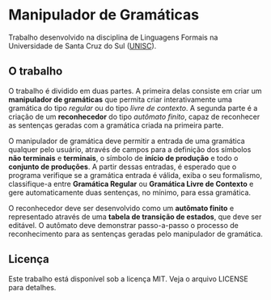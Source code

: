 # Manipulador de Gramáticas

Trabalho desenvolvido na disciplina de Linguagens Formais na Universidade
de Santa Cruz do Sul ([UNISC][]).

## O trabalho

O trabalho é dividido em duas partes. A primeira delas consiste em criar um
**manipulador de gramáticas** que permita criar interativamente uma gramática
do tipo *regular* ou do tipo *livre de contexto*. A segunda parte é a criação
de um **reconhecedor** do tipo *autômato finito*, capaz de reconhecer as
sentenças geradas com a gramática criada na primeira parte.

O manipulador de gramática deve permitir a entrada de uma gramática qualquer
pelo usuário, através de campos para a definição dos símbolos **não terminais**
e **terminais**, o símbolo de **início de produção** e todo o **conjunto de
produções**. A partir dessas entradas, é esperado que o programa verifique se
a gramática entrada é válida, exiba o seu formalismo, classifique-a entre
**Gramática Regular** ou **Gramática Livre de Contexto** e gere automaticamente
duas sentenças, no mínimo, para essa gramática.

O reconhecedor deve ser desenvolvido como um **autômato finito** e representado
através de uma **tabela de transição de estados**, que deve ser editável. O
autômato deve demonstrar passo-a-passo o processo de reconhecimento para as
sentenças geradas pelo manipulador de gramática.

## Licença

Este trabalho está disponível sob a licença MIT. Veja o arquivo LICENSE para
detalhes.


[UNISC]: http://www.unisc.br "Universidade de Santa Cruz do Sul"
